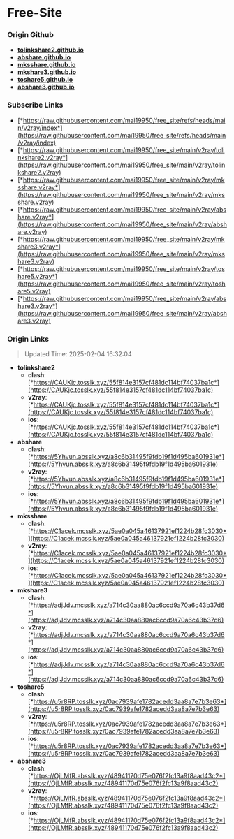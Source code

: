 # Free-Site

### Origin Github

- [**tolinkshare2.github.io**](https://github.com/tolinkshare2/tolinkshare2.github.io)
- [**abshare.github.io**](https://github.com/abshare/abshare.github.io)
- [**mksshare.github.io**](https://github.com/mksshare/mksshare.github.io)
- [**mkshare3.github.io**](https://github.com/mkshare3/mkshare3.github.io)
- [**toshare5.github.io**](https://github.com/toshare5/toshare5.github.io)
- [**abshare3.github.io**](https://github.com/abshare3/abshare3.github.io)

### Subscribe Links

- [*https://raw.githubusercontent.com/mai19950/free_site/refs/heads/main/v2ray/index*](https://raw.githubusercontent.com/mai19950/free_site/refs/heads/main/v2ray/index)
- [*https://raw.githubusercontent.com/mai19950/free_site/main/v2ray/tolinkshare2.v2ray*](https://raw.githubusercontent.com/mai19950/free_site/main/v2ray/tolinkshare2.v2ray)
- [*https://raw.githubusercontent.com/mai19950/free_site/main/v2ray/mksshare.v2ray*](https://raw.githubusercontent.com/mai19950/free_site/main/v2ray/mksshare.v2ray)
- [*https://raw.githubusercontent.com/mai19950/free_site/main/v2ray/abshare.v2ray*](https://raw.githubusercontent.com/mai19950/free_site/main/v2ray/abshare.v2ray)
- [*https://raw.githubusercontent.com/mai19950/free_site/main/v2ray/mkshare3.v2ray*](https://raw.githubusercontent.com/mai19950/free_site/main/v2ray/mkshare3.v2ray)
- [*https://raw.githubusercontent.com/mai19950/free_site/main/v2ray/toshare5.v2ray*](https://raw.githubusercontent.com/mai19950/free_site/main/v2ray/toshare5.v2ray)
- [*https://raw.githubusercontent.com/mai19950/free_site/main/v2ray/abshare3.v2ray*](https://raw.githubusercontent.com/mai19950/free_site/main/v2ray/abshare3.v2ray)

### Origin Links

> Updated Time: 2025-02-04 16:32:04

- **tolinkshare2**
  - **clash**: [*https://CAUKjc.tosslk.xyz/55f814e3157cf481dc114bf74037ba1c*](https://CAUKjc.tosslk.xyz/55f814e3157cf481dc114bf74037ba1c)
  - **v2ray**: [*https://CAUKjc.tosslk.xyz/55f814e3157cf481dc114bf74037ba1c*](https://CAUKjc.tosslk.xyz/55f814e3157cf481dc114bf74037ba1c)
  - **ios**: [*https://CAUKjc.tosslk.xyz/55f814e3157cf481dc114bf74037ba1c*](https://CAUKjc.tosslk.xyz/55f814e3157cf481dc114bf74037ba1c)
- **abshare**
  - **clash**: [*https://5Yhvun.absslk.xyz/a8c6b31495f9fdb19f1d495ba601931e*](https://5Yhvun.absslk.xyz/a8c6b31495f9fdb19f1d495ba601931e)
  - **v2ray**: [*https://5Yhvun.absslk.xyz/a8c6b31495f9fdb19f1d495ba601931e*](https://5Yhvun.absslk.xyz/a8c6b31495f9fdb19f1d495ba601931e)
  - **ios**: [*https://5Yhvun.absslk.xyz/a8c6b31495f9fdb19f1d495ba601931e*](https://5Yhvun.absslk.xyz/a8c6b31495f9fdb19f1d495ba601931e)
- **mksshare**
  - **clash**: [*https://C1acek.mcsslk.xyz/5ae0a045a46137921ef1224b28fc3030*](https://C1acek.mcsslk.xyz/5ae0a045a46137921ef1224b28fc3030)
  - **v2ray**: [*https://C1acek.mcsslk.xyz/5ae0a045a46137921ef1224b28fc3030*](https://C1acek.mcsslk.xyz/5ae0a045a46137921ef1224b28fc3030)
  - **ios**: [*https://C1acek.mcsslk.xyz/5ae0a045a46137921ef1224b28fc3030*](https://C1acek.mcsslk.xyz/5ae0a045a46137921ef1224b28fc3030)
- **mkshare3**
  - **clash**: [*https://adjJdv.mcsslk.xyz/a714c30aa880ac6ccd9a70a6c43b37d6*](https://adjJdv.mcsslk.xyz/a714c30aa880ac6ccd9a70a6c43b37d6)
  - **v2ray**: [*https://adjJdv.mcsslk.xyz/a714c30aa880ac6ccd9a70a6c43b37d6*](https://adjJdv.mcsslk.xyz/a714c30aa880ac6ccd9a70a6c43b37d6)
  - **ios**: [*https://adjJdv.mcsslk.xyz/a714c30aa880ac6ccd9a70a6c43b37d6*](https://adjJdv.mcsslk.xyz/a714c30aa880ac6ccd9a70a6c43b37d6)
- **toshare5**
  - **clash**: [*https://u5r8RP.tosslk.xyz/0ac7939afe1782acedd3aa8a7e7b3e63*](https://u5r8RP.tosslk.xyz/0ac7939afe1782acedd3aa8a7e7b3e63)
  - **v2ray**: [*https://u5r8RP.tosslk.xyz/0ac7939afe1782acedd3aa8a7e7b3e63*](https://u5r8RP.tosslk.xyz/0ac7939afe1782acedd3aa8a7e7b3e63)
  - **ios**: [*https://u5r8RP.tosslk.xyz/0ac7939afe1782acedd3aa8a7e7b3e63*](https://u5r8RP.tosslk.xyz/0ac7939afe1782acedd3aa8a7e7b3e63)
- **abshare3**
  - **clash**: [*https://OjLMfR.absslk.xyz/48941170d75e076f2fc13a9f8aad43c2*](https://OjLMfR.absslk.xyz/48941170d75e076f2fc13a9f8aad43c2)
  - **v2ray**: [*https://OjLMfR.absslk.xyz/48941170d75e076f2fc13a9f8aad43c2*](https://OjLMfR.absslk.xyz/48941170d75e076f2fc13a9f8aad43c2)
  - **ios**: [*https://OjLMfR.absslk.xyz/48941170d75e076f2fc13a9f8aad43c2*](https://OjLMfR.absslk.xyz/48941170d75e076f2fc13a9f8aad43c2)

